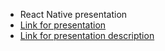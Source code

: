  - React Native presentation
 - [Link for presentation](https://keksik77.github.io/presentation/#/)
 - [Link for presentation description](https://jovial-spence-7e3f41.netlify.app)
